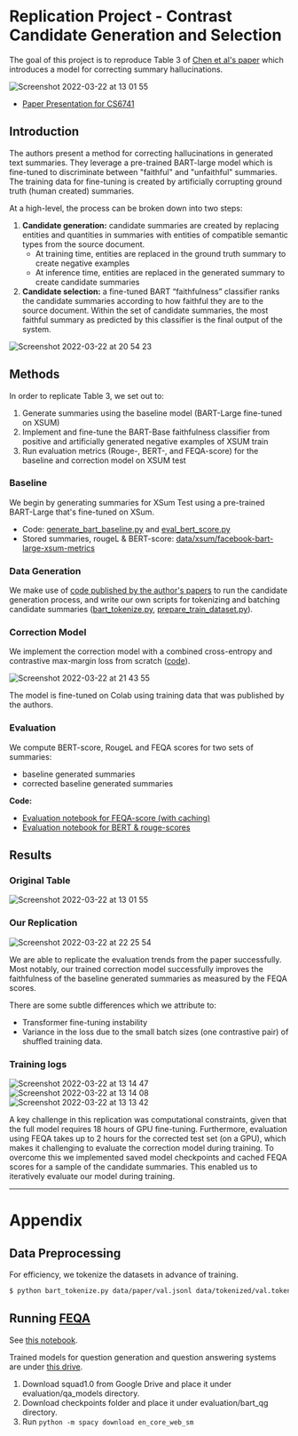 # Replication Project - Contrast Candidate Generation and Selection
The goal of this project is to reproduce Table 3 of [Chen et al's paper](https://arxiv.org/pdf/2104.09061.pdf) which introduces a model for correcting summary hallucinations.

![Screenshot 2022-03-22 at 13 01 55](https://user-images.githubusercontent.com/1349225/159535087-48116051-f951-41ac-92fb-ef1f1c12c6d1.png)

- [Paper Presentation for CS6741](https://docs.google.com/presentation/d/1O3qgO7NvnJ1jZbE_-lZDYVkpRgSA8NszTTgdVkUKy3U/edit#slide=id.p)

## Introduction

The authors present a method for correcting hallucinations in generated text summaries. They leverage a pre-trained BART-large model which is fine-tuned to discriminate between "faithful" and "unfaithful" summaries. The training data for fine-tuning is created by artificially corrupting ground truth (human created) summaries. 

At a high-level, the process can be broken down into two steps:

1. **Candidate generation:** candidate summaries are created by replacing entities and quantities in summaries with entities of compatible semantic types from the source document. 
   - At training time, entities are replaced in the ground truth summary to create negative examples
   - At inference time, entities are replaced in the generated summary to create candidate summaries
2. **Candidate selection:** a fine-tuned BART “faithfulness” classifier ranks the candidate summaries according to how faithful they are to the source document. Within the set of candidate summaries, the most faithful summary as predicted by this classifier is the final output of the system. 

![Screenshot 2022-03-22 at 20 54 23](https://user-images.githubusercontent.com/1349225/159600671-a1cc97b3-61ea-4a9a-8215-7ae88ac5aa71.png)

## Methods
In order to replicate Table 3, we set out to:

1. Generate summaries using the baseline model (BART-Large fine-tuned on XSUM)
2. Implement and fine-tune the BART-Base faithfulness classifier from positive and artificially generated negative examples of XSUM train
3. Run evaluation metrics (Rouge-, BERT-, and FEQA-score) for the baseline and correction model on XSUM test

### Baseline
We begin by generating summaries for XSum Test using a pre-trained BART-Large that's fine-tuned on XSum.
- Code: [generate_bart_baseline.py](https://github.com/dleve123/topics-in-nlp-repro-project/blob/main/scripts/generate_bart_baseline.py) and [eval_bert_score.py](https://github.com/dleve123/topics-in-nlp-repro-project/blob/main/eval_bert_score.py)
- Stored summaries, rougeL & BERT-score: [data/xsum/facebook-bart-large-xsum-metrics](https://github.com/dleve123/topics-in-nlp-repro-project/blob/main/data/xsum/)

### Data Generation 
We make use of [code published by the author's papers](https://github.com/CogComp/faithful_summarization) to run the candidate generation process, and write our own scripts for tokenizing and batching candidate summaries ([bart_tokenize.py](https://github.com/dleve123/topics-in-nlp-repro-project/blob/main/bart_tokenize.py), [prepare_train_dataset.py](https://github.com/dleve123/topics-in-nlp-repro-project/blob/main/preprocessing/prepare_train_dataset.py)). 

### Correction Model
We implement the correction model with a combined cross-entropy and contrastive max-margin loss from scratch ([code](https://github.com/dleve123/topics-in-nlp-repro-project/blob/main/model/correction_model.py)).

![Screenshot 2022-03-22 at 21 43 55](https://user-images.githubusercontent.com/1349225/159605242-82cc20da-fdfd-4713-ac33-8b7886e172db.png)

The model is fine-tuned on Colab using training data that was published by the authors.

### Evaluation
We compute BERT-score, RougeL and FEQA scores for two sets of summaries:
- baseline generated summaries 
- corrected baseline generated summaries 

**Code:**
- [Evaluation notebook for FEQA-score (with caching)](evaluate_correction_model_feqa.ipynb)
- [Evaluation notebook for BERT & rouge-scores](evaluate_rouge_bert_score.ipynb)

## Results

### Original Table
![Screenshot 2022-03-22 at 13 01 55](https://user-images.githubusercontent.com/1349225/159535087-48116051-f951-41ac-92fb-ef1f1c12c6d1.png)

### Our Replication
![Screenshot 2022-03-22 at 22 25 54](https://user-images.githubusercontent.com/1349225/159611781-3d596d9f-6ae1-4c97-b67d-be1ccc385e97.png)


We are able to replicate the evaluation trends from the paper successfully. Most notably, our trained correction model successfully improves the faithfulness of the baseline generated summaries as measured by the FEQA scores.

There are some subtle differences which we attribute to:
- Transformer fine-tuning instability
- Variance in the loss due to the small batch sizes (one contrastive pair) of shuffled training data.

### Training logs
![Screenshot 2022-03-22 at 13 14 47](https://user-images.githubusercontent.com/1349225/159537740-f2ce17eb-69fe-46d9-8ae6-575dfc5fdf1c.png)
![Screenshot 2022-03-22 at 13 14 08](https://user-images.githubusercontent.com/1349225/159537741-d8265e37-6b44-4fcb-95c3-9e4d8ec43f09.png)
![Screenshot 2022-03-22 at 13 13 42](https://user-images.githubusercontent.com/1349225/159537744-26741168-2ac4-490e-8d52-d5a23bd8820a.png)

A key challenge in this replication was computational constraints, given that the full model requires 18 hours of GPU fine-tuning. 
Furthermore, evaluation using FEQA takes up to 2 hours for the corrected test set (on a GPU), which makes it challenging to evaluate the correction model during training. To overcome this we implemented saved model checkpoints and cached FEQA scores for a sample of the candidate summaries. This enabled us to iteratively evaluate our model during training.

___

# Appendix
## Data Preprocessing
For efficiency, we tokenize the datasets in advance of training.

```bash
$ python bart_tokenize.py data/paper/val.jsonl data/tokenized/val.tokenized.jsonl
```

## Running [FEQA](https://github.com/esdurmus/feqa)
See [this notebook](https://colab.research.google.com/drive/1ie9oz20mt6RRm6KsGLM9Mwxn9LQJAWKr?authuser=1#scrollTo=NOP0jqxdKiCZ).

Trained models for question generation and question answering systems are under [this drive](https://drive.google.com/drive/u/1/folders/1O3kjSIhjDULw1RPJZTQ002GK3XNo2Vxl).

1. Download squad1.0 from Google Drive and place it under evaluation/qa_models directory.
2. Download checkpoints folder and place it under evaluation/bart_qg directory.
3. Run `python -m spacy download en_core_web_sm`
